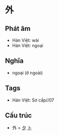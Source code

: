 # 外

## Phát âm
* Hán Việt: wài
* Hán Việt: ngoại

## Nghĩa
* ngoại (ở ngoài)

## Tags
* Hán Việt: Sơ cấp//07

## Cấu trúc
* 外 = [夕](夕.md) [卜](卜.md)

<script>window.HANZI_FIELD='外';</script>